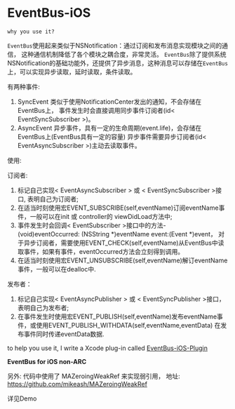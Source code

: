 # EventBus-iOS

`why you use it?`

`EventBus`使用起来类似于NSNotification：通过订阅和发布消息实现模块之间的通信， 这种通信机制降低了各个模块之耦合度，非常灵活。
`EventBus`除了提供系统NSNotification的基础功能外，还提供了异步消息，这种消息可以存储在`EventBus`上，可以实现异步读取，延时读取，条件读取。

有两种事件:
1. SyncEvent  类似于使用NotificationCenter发出的通知，不会存储在EventBus上，
              事件发生时会直接调用同步事件订阅者(id< EventSyncSubscriber >)。
2. AsyncEvent 异步事件，具有一定的生命周期(event.life)，会存储在EventBus上(EventBus具有一定的容量)
              异步事件需要异步订阅者(id< EventAsyncSubscriber >)主动去读取事件。

使用: 

订阅者:
  1. 标记自己实现< EventAsyncSubscriber > 或 < EventSyncSubscriber >接口, 表明自己为订阅者;
  2. 在适当时刻使用宏EVENT_SUBSCRIBE(self,eventName)订阅eventName事件，一般可以在init 或 controller的 viewDidLoad方法中;
  3. 事件发生时会回调< EventSubscriber >接口中的方法- (void)eventOccurred: (NSString *)eventName event:(Event *)event，
     对于异步订阅者，需要使用EVENT_CHECK(self,eventName)从EventBus中读取事件，如果有事件，eventOccurred方法会立刻得到调用。
  4. 在适当时刻使用宏EVENT_UNSUBSCRIBE(self,eventName)解订eventName事件，一般可以在dealloc中.
     
发布者：
  1. 标记自己实现< EventAsyncPublisher > 或 < EventSyncPublisher >接口，表明自己为发布者;
  2. 在事件发生时使用宏EVENT_PUBLISH(self,eventName)发布eventName事件，或使用EVENT_PUBLISH_WITHDATA(self,eventName,eventData)
     在发布事件同时传递eventData数据.

to help you use it, I write a Xcode plug-in called [EventBus-iOS-Plugin](https://github.com/github-xiaogang/EventBus-iOS-Plugin)

**EventBus for iOS  non-ARC**

另外:
  代码中使用了 MAZeroingWeakRef 来实现弱引用， 地址: https://github.com/mikeash/MAZeroingWeakRef



详见Demo